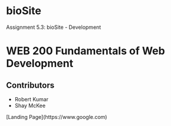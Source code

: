 # bioSite
Assignment 5.3: bioSite - Development
<h1> WEB 200 Fundamentals of Web Development </h1>
<h2> Contributors </h2>
<ul>
  <li> Robert Kumar 
  <li> Shay McKee 
</ul>
[Landing Page](https://www.google.com)

